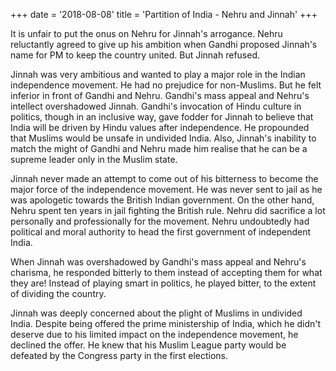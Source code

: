 +++
date = '2018-08-08'
title = 'Partition of India - Nehru and Jinnah' 
+++

It is unfair to put the onus on Nehru for Jinnah's arrogance. Nehru reluctantly agreed to give up his ambition when Gandhi proposed Jinnah's name for PM to keep the country united. But Jinnah refused.

Jinnah was very ambitious and wanted to play a major role in the Indian independence movement. He had no prejudice for non-Muslims. But he felt inferior in front of Gandhi and Nehru. Gandhi's mass appeal and Nehru's intellect overshadowed Jinnah. Gandhi's invocation of Hindu culture in politics, though in an inclusive way, gave fodder for Jinnah to believe that India will be driven by Hindu values after independence. He propounded that Muslims would be unsafe in undivided India. Also, Jinnah's inability to match the might of Gandhi and Nehru made him realise that he can be a supreme leader only in the Muslim state.

Jinnah never made an attempt to come out of his bitterness to become the major force of the independence movement. He was never sent to jail as he was apologetic towards the British Indian government. On the other hand, Nehru spent ten years in jail fighting the British rule. Nehru did sacrifice a lot personally and professionally for the movement. Nehru undoubtedly had political and moral authority to head the first government of independent India.

When Jinnah was overshadowed by Gandhi's mass appeal and Nehru's charisma, he responded bitterly to them instead of accepting them for what they are! Instead of playing smart in politics, he played bitter, to the extent of dividing the country.

Jinnah was deeply concerned about the plight of Muslims in undivided India. Despite being offered the prime ministership of India, which he didn't deserve due to his limited impact on the independence movement, he declined the offer. He knew that his Muslim League party would be defeated by the Congress party in the first elections.